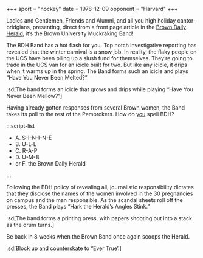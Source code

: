 +++
sport = "hockey"
date = 1978-12-09
opponent = "Harvard"
+++

Ladies and Gentlemen, Friends and Alumni, and all you high holiday cantor-bridgians, presenting, direct from a front page article in the <u>Brown Daily Herald</u>, it’s the Brown University Muckraking Band!

The BDH Band has a hot flash for you. Top notch investigative reporting has revealed that the winter carnival is a snow job. In reality, the flaky people on the UCS have been piling up a slush fund for themselves. They’re going to trade in the UCS van for an icicle built for two. But like any icicle, it drips when it warms up in the spring. The Band forms such an icicle and plays “Have You Never Been Melted?”

:sd[The band forms an icicle that grows and drips while playing “Have You Never Been Mellow?”]

Having already gotten responses from several Brown women, the Band takes its poll to the rest of the Pembrokers. How do <u>you</u> spell BDH?

:::script-list

- A. S-I-N-I-N-E
- B. U-L-L
- C. R-A-P
- D. U-M-B
- or F. the Brown Daily Herald

:::

Following the BDH policy of revealing all, journalistic responsibility dictates that they disclose the names of the women involved in the 30 pregnancies on campus and the man responsible. As the scandal sheets roll off the presses, the Band plays “Hark the Herald’s Angles Stink.”

:sd[The band forms a printing press, with papers shooting out into a stack as the drum turns.]

Be back in 8 weeks when the Brown Band once again scoops the Herald.

:sd[Block up and counterskate to “Ever True’.]
